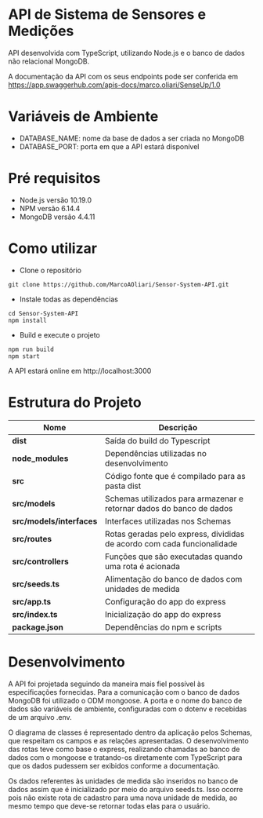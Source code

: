 # API de Sistema de Sensores e Medições

API desenvolvida com TypeScript, utilizando Node.js e o banco de dados não relacional MongoDB.

A documentação da API com os seus endpoints pode ser conferida em https://app.swaggerhub.com/apis-docs/marco.oliari/SenseUp/1.0

# Variáveis de Ambiente
- DATABASE_NAME: nome da base de dados a ser criada no MongoDB
- DATABASE_PORT: porta em que a API estará disponível

# Pré requisitos
- Node.js versão 10.19.0
- NPM versão 6.14.4
- MongoDB versão 4.4.11

# Como utilizar
- Clone o repositório
```
git clone https://github.com/MarcoAOliari/Sensor-System-API.git
```
- Instale todas as dependências
```
cd Sensor-System-API
npm install
```

- Build e execute o projeto
```
npm run build
npm start
```

A API estará online em http://localhost:3000

# Estrutura do Projeto
| Nome | Descrição |
| ------------------------- | ----------------------------------------------------------------------- |
| **dist**                  | Saída do build do Typescript |                                
| **node_modules**          | Dependências utilizadas no desenvolvimento |
| **src**                   | Código fonte que é compilado para as pasta dist |
| **src/models**            | Schemas utilizados para armazenar e retornar dados do banco de dados |
| **src/models/interfaces** | Interfaces utilizadas nos Schemas
| **src/routes**            | Rotas geradas pelo express, divididas de acordo com cada funcionalidade |
| **src/controllers**       | Funções que são executadas quando uma rota é acionada |
| **src/seeds.ts**          | Alimentação do banco de dados com unidades de medida |
| **src/app.ts**            | Configuração do app do express |
| **src/index.ts**          | Inicialização do app do express |
| **package.json**          | Dependências do npm e scripts |

# Desenvolvimento
A API foi projetada seguindo da maneira mais fiel possível às especificações fornecidas. Para a comunicação com o banco de dados MongoDB foi utilizado o ODM mongoose. A porta e o nome do banco de dados são variáveis de ambiente, configuradas com o dotenv e recebidas de um arquivo .env.

O diagrama de classes é representado dentro da aplicação pelos Schemas, que respeitam os campos e as relações apresentadas. O desenvolvimento das rotas teve como base o express, realizando chamadas ao banco de dados com o mongoose e tratando-os diretamente com TypeScript para que os dados pudessem ser exibidos conforme a documentação.

Os dados referentes às unidades de medida são inseridos no banco de dados assim que é inicializado por meio do arquivo seeds.ts. Isso ocorre pois não existe rota de cadastro para uma nova unidade de medida, ao mesmo tempo que deve-se retornar todas elas para o usuário.
